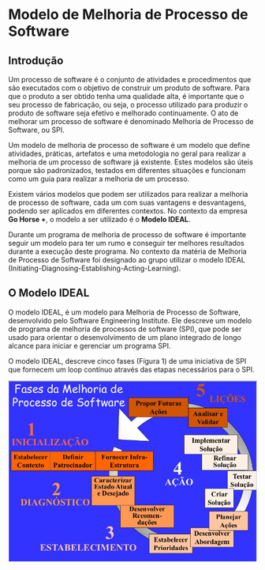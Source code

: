 # Modelo de Melhoria de Processo de Software

## Introdução

Um processo de software é o conjunto de atividades e procedimentos que são executados com o objetivo de construir um produto de software. Para que o produto a ser obtido tenha uma qualidade alta, é importante que o seu processo de fabricação, ou seja, o processo utilizado para produzir o produto de software seja efetivo e melhorado continuamente. O ato de melhorar um processo de software é denominado Melhoria de Processo de Software, ou SPI.

Um modelo de melhoria de processo de software é um modelo que define atividades, práticas, artefatos e uma metodologia no geral para realizar a melhoria de um processo de software já existente. Estes modelos são úteis porque são padronizados, testados em diferentes situações e funcionam como um guia para realizar a melhoria de um processo.

Existem vários modelos que podem ser utilizados para realizar a melhoria de processo de software, cada um com suas vantagens e desvantagens, podendo ser aplicados em diferentes contextos. No contexto da empresa **Go Horse +**, o modelo a ser utilizado é o **Modelo IDEAL**.

Durante um programa de melhoria de processo de software é importante seguir um modelo para ter um rumo e conseguir ter melhores resultados durante a execução deste programa. No contexto da matéria de Melhoria de Processo de Software foi designado ao grupo utilizar o modelo IDEAL \(Initiating-Diagnosing-Establishing-Acting-Learning\).

## O Modelo IDEAL

O modelo IDEAL, é um modelo para Melhoria de Processo de Software, desenvolvido pelo Software Engineering Institute. Ele descreve um modelo de programa de melhoria de processos de software \(SPI\), que pode ser usado para orientar o desenvolvimento de um plano integrado de longo alcance para iniciar e gerenciar um programa SPI.

O modelo IDEAL, descreve cinco fases \(Fígura 1\) de uma iniciativa de SPI que fornecem um loop contínuo através das etapas necessários para o SPI.

![F&#xED;gura 1 - O modelo IDEAL. Fonte: Cristiane Soares Ramos.](.gitbook/assets/ideal.jpeg)

